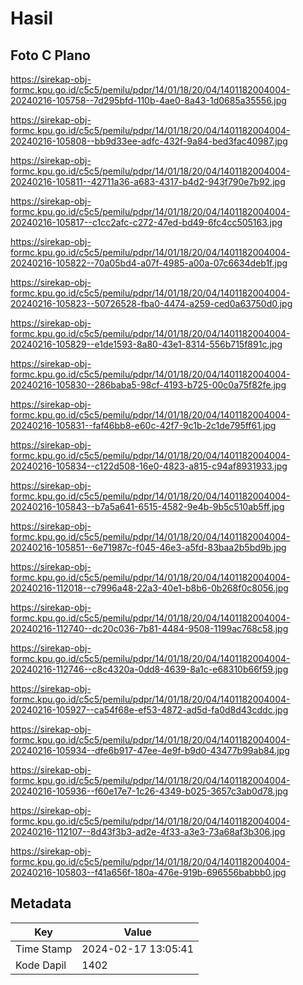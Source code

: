 # Hasil

## Foto C Plano

https://sirekap-obj-formc.kpu.go.id/c5c5/pemilu/pdpr/14/01/18/20/04/1401182004004-20240216-105758--7d295bfd-110b-4ae0-8a43-1d0685a35556.jpg

https://sirekap-obj-formc.kpu.go.id/c5c5/pemilu/pdpr/14/01/18/20/04/1401182004004-20240216-105808--bb9d33ee-adfc-432f-9a84-bed3fac40987.jpg

https://sirekap-obj-formc.kpu.go.id/c5c5/pemilu/pdpr/14/01/18/20/04/1401182004004-20240216-105811--42711a36-a683-4317-b4d2-943f790e7b92.jpg

https://sirekap-obj-formc.kpu.go.id/c5c5/pemilu/pdpr/14/01/18/20/04/1401182004004-20240216-105817--c1cc2afc-c272-47ed-bd49-6fc4cc505163.jpg

https://sirekap-obj-formc.kpu.go.id/c5c5/pemilu/pdpr/14/01/18/20/04/1401182004004-20240216-105822--70a05bd4-a07f-4985-a00a-07c6634deb1f.jpg

https://sirekap-obj-formc.kpu.go.id/c5c5/pemilu/pdpr/14/01/18/20/04/1401182004004-20240216-105823--50726528-fba0-4474-a259-ced0a63750d0.jpg

https://sirekap-obj-formc.kpu.go.id/c5c5/pemilu/pdpr/14/01/18/20/04/1401182004004-20240216-105829--e1de1593-8a80-43e1-8314-556b715f891c.jpg

https://sirekap-obj-formc.kpu.go.id/c5c5/pemilu/pdpr/14/01/18/20/04/1401182004004-20240216-105830--286baba5-98cf-4193-b725-00c0a75f82fe.jpg

https://sirekap-obj-formc.kpu.go.id/c5c5/pemilu/pdpr/14/01/18/20/04/1401182004004-20240216-105831--faf46bb8-e60c-42f7-9c1b-2c1de795ff61.jpg

https://sirekap-obj-formc.kpu.go.id/c5c5/pemilu/pdpr/14/01/18/20/04/1401182004004-20240216-105834--c122d508-16e0-4823-a815-c94af8931933.jpg

https://sirekap-obj-formc.kpu.go.id/c5c5/pemilu/pdpr/14/01/18/20/04/1401182004004-20240216-105843--b7a5a641-6515-4582-9e4b-9b5c510ab5ff.jpg

https://sirekap-obj-formc.kpu.go.id/c5c5/pemilu/pdpr/14/01/18/20/04/1401182004004-20240216-105851--6e71987c-f045-46e3-a5fd-83baa2b5bd9b.jpg

https://sirekap-obj-formc.kpu.go.id/c5c5/pemilu/pdpr/14/01/18/20/04/1401182004004-20240216-112018--c7996a48-22a3-40e1-b8b6-0b268f0c8056.jpg

https://sirekap-obj-formc.kpu.go.id/c5c5/pemilu/pdpr/14/01/18/20/04/1401182004004-20240216-112740--dc20c036-7b81-4484-9508-1199ac768c58.jpg

https://sirekap-obj-formc.kpu.go.id/c5c5/pemilu/pdpr/14/01/18/20/04/1401182004004-20240216-112746--c8c4320a-0dd8-4639-8a1c-e68310b66f59.jpg

https://sirekap-obj-formc.kpu.go.id/c5c5/pemilu/pdpr/14/01/18/20/04/1401182004004-20240216-105927--ca54f68e-ef53-4872-ad5d-fa0d8d43cddc.jpg

https://sirekap-obj-formc.kpu.go.id/c5c5/pemilu/pdpr/14/01/18/20/04/1401182004004-20240216-105934--dfe6b917-47ee-4e9f-b9d0-43477b99ab84.jpg

https://sirekap-obj-formc.kpu.go.id/c5c5/pemilu/pdpr/14/01/18/20/04/1401182004004-20240216-105936--f60e17e7-1c26-4349-b025-3657c3ab0d78.jpg

https://sirekap-obj-formc.kpu.go.id/c5c5/pemilu/pdpr/14/01/18/20/04/1401182004004-20240216-112107--8d43f3b3-ad2e-4f33-a3e3-73a68af3b306.jpg

https://sirekap-obj-formc.kpu.go.id/c5c5/pemilu/pdpr/14/01/18/20/04/1401182004004-20240216-105803--f41a656f-180a-476e-919b-696556babbb0.jpg


## Metadata

| Key        | Value               |
| ---------- | ------------------- |
| Time Stamp | 2024-02-17 13:05:41 |
| Kode Dapil | 1402                |



